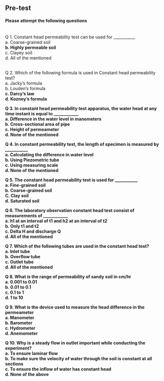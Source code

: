 ## <b> Pre-test</b>
#### Please attempt the following questions

<br>
Q 1. Constant head permeability test can be used for ___________<br>
a. Coarse-grained soil<br>
<b>b. Highly permeable soil</b><br>
c. Clayey soil<br>
d. All of the mentioned<br><br>

Q 2. Which of the following formula is used in Constant head permeability test?<br>
a. Jacky’s formula <br>
b. Louden’s formula<br>
<b>c. Darcy’s law<b><br>
d. Kozney’s formula<br>

Q 3. In constant head permeability test apparatus, the water head at any time instant is equal to ____________<br>
<b>a. Difference in the water level in manometers</b><br>
b. Cross-sectional area of pipe<br>
c. Height of permeameter<br>
d. None of the mentioned <br>

Q 4. In constant permeability test, the length of specimen is measured by ___________<br>
a. Calculating the difference in water level<br>
<b>b. Using Piezometric tube</b><br>
c. Using measuring scale<br>
d. None of the mentioned<br>

Q 5. The constant head permeability test is used for ___________<br>
a. Fine-grained soil<br>
<b>b. Coarse-grained soil</b><br>
C. Clay soil<br>
d. Saturated soil<br>

Q 6. The laboratory observation constant head test consist of measurements of ____________<br>
a. h1 at an interval of t1 and h2 at an interval of t2<br>
b. Only t1 and t2<br>
<b>c. Delta H and discharge Q</b><br>
d. All of the mentioned<br>
  
Q 7. Which of the following tubes are used in the constant head test?<br>
a. Inlet tube<br>
b. Overflow tube<br>
c. Outlet tube<br>
<b>d. All of the mentioned</b><br>
  
Q 8. What is the range of permeability of sandy soil in cm/hr<br>
a. 0.001 to 0.01<br>
b. 0.01 to 0.1<br>
c. 0.1 to 1<br>
<b>d. 1 to 10</b><br>
  
Q 9. What is the device used to measure the head difference in the permeameter<br>
<b>a. Manometer</b><br>
b. Barometer<br>
c. Hydrometer<br>
d. Anemometer<br>
  
Q 10. Why is a steady flow in outlet important while conducting the experiment?<br>
a. To ensure laminar flow<br>
<b>b. To make sure the velocity of water through the soil is constant at all sections</b><br>
c. To ensure the inflow of water has constant head<br>
d. None of the above<br>
